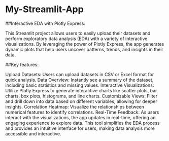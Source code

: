 # My-Streamlit-App
##Interactive EDA with Plotly Express:

This Streamlit project allows users to easily upload their datasets and perform exploratory data analysis (EDA) with a variety of interactive visualizations. By leveraging the power of Plotly Express, the app generates dynamic plots that help users uncover patterns, trends, and insights in their data.

##Key features:

Upload Datasets: Users can upload datasets in CSV or Excel format for quick analysis.
Data Overview: Instantly see a summary of the dataset, including basic statistics and missing values.
Interactive Visualizations: Utilize Plotly Express to generate interactive charts like scatter plots, bar charts, box plots, histograms, and line charts.
Customizable Views: Filter and drill down into data based on different variables, allowing for deeper insights.
Correlation Heatmap: Visualize the relationships between numerical features to identify correlations.
Real-Time Feedback: As users interact with the visualizations, the app updates in real-time, offering an engaging experience to explore data.
This tool simplifies the EDA process and provides an intuitive interface for users, making data analysis more accessible and interactive.
